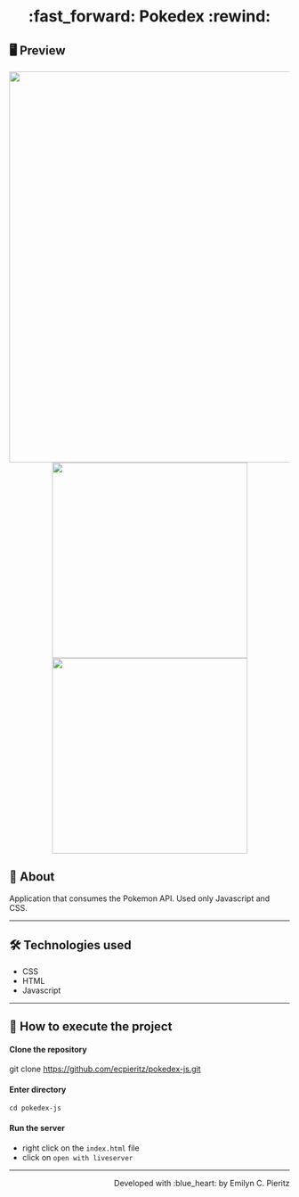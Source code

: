 <h1 align = "center"> :fast_forward: Pokedex :rewind: </h1>

## 🖥 Preview
<p align = "center">
  <img src = "x" width = "702" height = "auto">
  <img src = "x" width = "351" height = "auto">
  <img src = "x" width = "351" height = "auto">
</p>

## 📖 About
<p>Application that consumes the Pokemon API. Used only Javascript and CSS.</p>

---

## 🛠 Technologies used
- CSS
- HTML
- Javascript

---


## 🚀 How to execute the project
#### Clone the repository
git clone https://github.com/ecpieritz/pokedex-js.git

#### Enter directory
`cd pokedex-js`

#### Run the server
- right click on the `index.html` file
- click on `open with liveserver`

---
<p align = "right">Developed with :blue_heart: by Emilyn C. Pieritz</p>

